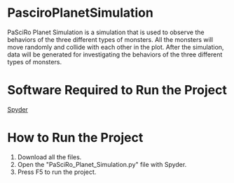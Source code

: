 # PasciroPlanetSimulation
PaSciRo Planet Simulation is a simulation that is used to observe the behaviors of the three different types of monsters. All the monsters will move randomly and collide with each other in the plot. After the simulation, data will be generated for investigating the behaviors of the three different types of monsters.

# Software Required to Run the Project 
[Spyder](https://www.anaconda.com/products/individual)

# How to Run the Project
1) Download all the files.
2) Open the "PaSciRo_Planet_Simulation.py" file with Spyder.
3) Press F5 to run the project. 
